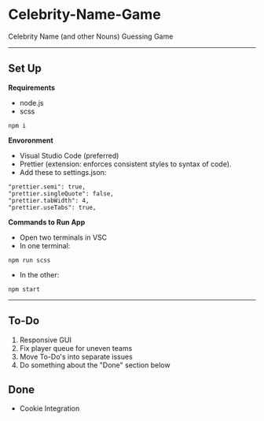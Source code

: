 # Celebrity-Name-Game
Celebrity Name (and other Nouns) Guessing Game

---

## Set Up
**Requirements**
- node.js
- scss
```
npm i
```

**Envoronment**
- Visual Studio Code (preferred)
- Prettier (extension: enforces consistent styles to syntax of code).
- Add these to settings.json:
```
"prettier.semi": true,
"prettier.singleQuote": false,
"prettier.tabWidth": 4,
"prettier.useTabs": true,
```

**Commands to Run App**
- Open two terminals in VSC
- In one terminal:
```
npm run scss
```
- In the other:
```
npm start
```

---

## To-Do
1. Responsive GUI
2. Fix player queue for uneven teams
3. Move To-Do's into separate issues
4. Do something about the "Done" section below

## Done
 - Cookie Integration